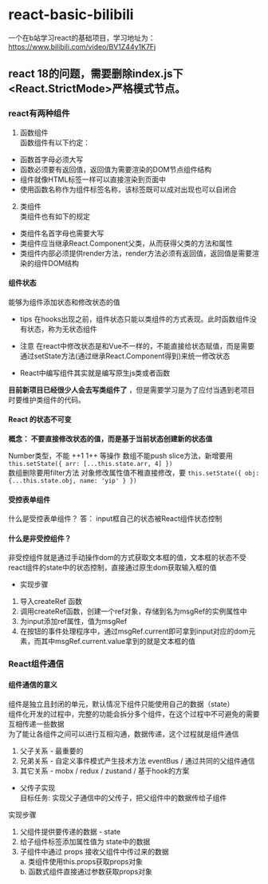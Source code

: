 # react-basic-bilibili
一个在b站学习react的基础项目，学习地址为： https://www.bilibili.com/video/BV1Z44y1K7Fj

## react 18的问题，需要删除index.js下  <React.StrictMode>严格模式节点。  

### react有两种组件  
1. 函数组件  
 函数组件有以下约定：  
* 函数首字母必须大写  
* 函数必须要有返回值，返回值为需要渲染的DOM节点组件结构  
* 组件就像HTML标签一样可以直接渲染到页面中
* 使用函数名称作为组件标签名称，该标签既可以成对出现也可以自闭合  

2. 类组件  
 类组件也有如下的规定
* 类组件名首字母也需要大写
* 类组件应当继承React.Component父类，从而获得父类的方法和属性  
* 类组件内部必须提供render方法，render方法必须有返回值，返回值是需要渲染的组件DOM结构  

#### 组件状态

能够为组件添加状态和修改状态的值  

* tips  在hooks出现之前，组件状态只能以类组件的方式表现。此时函数组件没有状态，称为无状态组件    

* 注意 在react中修改状态是和Vue不一样的，不能直接给状态赋值，而是需要通过setState方法(通过继承React.Component得到)来统一修改状态  

* React中编写组件其实就是编写原生js类或者函数  

**目前新项目已经很少人会去写类组件了** ，但是需要学习是为了应付当遇到老项目时要维护类组件的代码。  

#### React 的状态不可变

**概念： 不要直接修改状态的值，而是基于当前状态创建新的状态值**

Number类型，不能 ++1 1++ 等操作
数组不能push slice方法，新增要用 ```this.setState({ arr: [...this.state.arr, 4] })```  
数组删除要用filter方法
对象修改属性值不稚直接修改，要 ```this.setState({ obj: {...this.state.obj, name: 'yip' } })```

#### 受控表单组件  
什么是受控表单组件？ 答： input框自己的状态被React组件状态控制  

#### 什么是非受控组件？  
非受控组件就是通过手动操作dom的方式获取文本框的值，文本框的状态不受react组件的state中的状态控制，直接通过原生dom获取输入框的值

* 实现步骤  
1. 导入createRef 函数  
2. 调用createRef函数，创建一个ref对象，存储到名为msgRef的实例属性中  
3. 为input添加ref属性，值为msgRef  
4. 在按钮的事件处理程序中，通过msgRef.current即可拿到input对应的dom元素，而其中msgRef.current.value拿到的就是文本框的值 

### React组件通信

#### 组件通信的意义  
组件是独立且封闭的单元，默认情况下组件只能使用自己的数据（state）  
组件化开发的过程中，完整的功能会拆分多个组件，在这个过程中不可避免的需要互相传递一些数据  
为了能让各组件之间可以进行互相沟通，数据传递，这个过程就是组件通信  

1. 父子关系 -  最重要的  
2. 兄弟关系 -  自定义事件模式产生技术方法 eventBus  /  通过共同的父组件通信  
3. 其它关系 -  mobx / redux / zustand  / 基于hook的方案

* 父传子实现  
目标任务:   实现父子通信中的父传子，把父组件中的数据传给子组件  

实现步骤  
1.  父组件提供要传递的数据  -  state   
2.  给子组件标签添加属性值为 state中的数据   
3.  子组件中通过 props 接收父组件中传过来的数据   
  a. 类组件使用this.props获取props对象  
  b. 函数式组件直接通过参数获取props对象  